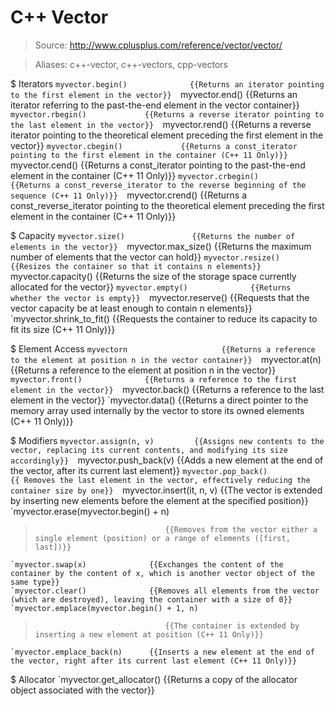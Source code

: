 # C++ Vector

> Source: http://www.cplusplus.com/reference/vector/vector/

> Aliases: c++-vector, c++-vectors, cpp-vectors

$ Iterators
    `myvector.begin()              {{Returns an iterator pointing to the first element in the vector}} 
    `myvector.end()                {{Returns an iterator referring to the past-the-end element in the vector container}} 
    `myvector.rbegin()             {{Returns a reverse iterator pointing to the last element in the vector}} 
    `myvector.rend()               {{Returns a reverse iterator pointing to the theoretical element preceding the first element in the vector}} 
    `myvector.cbegin()             {{Returns a const_iterator pointing to the first element in the container (C++ 11 Only)}} 
    `myvector.cend()               {{Returns a const_iterator pointing to the past-the-end element in the container (C++ 11 Only)}} 
    `myvector.crbegin()            {{Returns a const_reverse_iterator to the reverse beginning of the sequence (C++ 11 Only)}} 
    `myvector.crend()              {{Returns a const_reverse_iterator pointing to the theoretical element preceding the first element in the container (C++ 11 Only)}} 

$ Capacity
    `myvector.size()               {{Returns the number of elements in the vector}} 
    `myvector.max_size()           {{Returns the maximum number of elements that the vector can hold}} 
    `myvector.resize()             {{Resizes the container so that it contains n elements}} 
    `myvector.capacity()           {{Returns the size of the storage space currently allocated for the vector}} 
    `myvector.empty()              {{Returns whether the vector is empty}} 
    `myvector.reserve()            {{Requests that the vector capacity be at least enough to contain n elements}} 
    `myvector.shrink_to_fit()      {{Requests the container to reduce its capacity to fit its size (C++ 11 Only)}} 

$ Element Access
    `myvectorn                     {{Returns a reference to the element at position n in the vector container}} 
    `myvector.at(n)                {{Returns a reference to the element at position n in the vector}} 
    `myvector.front()              {{Returns a reference to the first element in the vector}} 
    `myvector.back()               {{Returns a reference to the last element in the vector}} 
    `myvector.data()               {{Returns a direct pointer to the memory array used internally by the vector to store its owned elements (C++ 11 Only)}} 

$ Modifiers
    `myvector.assign(n, v)         {{Assigns new contents to the vector, replacing its current contents, and modifying its size accordingly}} 
    `myvector.push_back(v)         {{Adds a new element at the end of the vector, after its current last element}} 
    `myvector.pop_back()           {{ Removes the last element in the vector, effectively reducing the container size by one}} 
    `myvector.insert(it, n, v)     {{The vector is extended by inserting new elements before the element at the specified position}} 
    `myvector.erase(myvector.begin() + n)
>                                  {{Removes from the vector either a single element (position) or a range of elements ([first, last])}} 
    `myvector.swap(x)              {{Exchanges the content of the container by the content of x, which is another vector object of the same type}} 
    `myvector.clear()              {{Removes all elements from the vector (which are destroyed), leaving the container with a size of 0}} 
    `myvector.emplace(myvector.begin() + 1, n)
>                                  {{The container is extended by inserting a new element at position (C++ 11 Only)}} 
    `myvector.emplace_back(n)      {{Inserts a new element at the end of the vector, right after its current last element (C++ 11 Only)}} 

$ Allocator
    `myvector.get_allocator()      {{Returns a copy of the allocator object associated with the vector}} 

